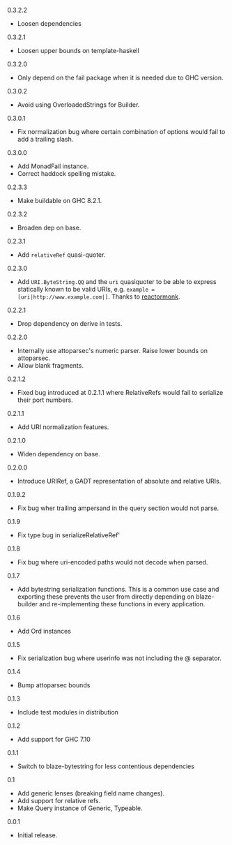 0.3.2.2
* Loosen dependencies

0.3.2.1
* Loosen upper bounds on template-haskell

0.3.2.0
* Only depend on the fail package when it is needed due to GHC version.

0.3.0.2
* Avoid using OverloadedStrings for Builder.

0.3.0.1
* Fix normalization bug where certain combination of options would fail to add a trailing slash.

0.3.0.0
* Add MonadFail instance.
* Correct haddock spelling mistake.

0.2.3.3
* Make buildable on GHC 8.2.1.

0.2.3.2
* Broaden dep on base.

0.2.3.1
* Add `relativeRef` quasi-quoter.

0.2.3.0
* Add `URI.ByteString.QQ` and the `uri` quasiquoter to be able to express statically known to be valid URIs, e.g. `example = [uri|http://www.example.com|]`. Thanks to [reactormonk](https://github.com/reactormonk).

0.2.2.1
* Drop dependency on derive in tests.

0.2.2.0
* Internally use attoparsec's numeric parser. Raise lower bounds on attoparsec.
* Allow blank fragments.

0.2.1.2
* Fixed bug introduced at 0.2.1.1 where RelativeRefs would fail to serialize their port numbers.

0.2.1.1
* Add URI normalization features.

0.2.1.0
* Widen dependency on base.

0.2.0.0
* Introduce URIRef, a GADT representation of absolute and relative URIs.

0.1.9.2
* Fix bug wher trailing ampersand in the query section would not parse.

0.1.9
* Fix type bug in serializeRelativeRef'

0.1.8
* Fix bug where uri-encoded paths would not decode when parsed.

0.1.7
* Add bytestring serialization functions. This is a common use case
  and exporting these prevents the user from directly depending on
  blaze-builder and re-implementing these functions in every application.

0.1.6
* Add Ord instances

0.1.5
* Fix serialization bug where userinfo was not including the @ separator.

0.1.4
* Bump attoparsec bounds

0.1.3
* Include test modules in distribution

0.1.2
* Add support for GHC 7.10

0.1.1
* Switch to blaze-bytestring for less contentious dependencies

0.1
* Add generic lenses (breaking field name changes).
* Add support for relative refs.
* Make Query instance of Generic, Typeable.

0.0.1

* Initial release.
